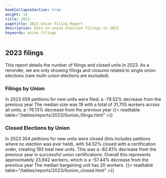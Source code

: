 ```yaml
---
bookCollapseSection: true
weight: 14
title: 2023
pagetitle: 2023 Union Filing Report
description: Data on union election filings in 2023
keywords: union filings
---
```


## 2023 filings

This report details the number of filings and closed units in 2023. As a reminder, we are only showing filings and closures related to single union elections (rare multi-union elections are excluded).

### Filings by Union
In 2023 459 petitions for new units were filed, a -78.52% decrease from the previous year The median size was 19 with a total of 31,705 workers across all units, a -76.13% decrease from the previous year
{{< readtable table="/tables/reports/2023/0union_filings.html" >}}

### Closed Elections by Union
In 2023 354 petitions for new units were closed (this includes petitions where no election was ever held), with 54.52% closed with a certification order, creating 193 total new units. This was a -82.61% decrease from the previous year in successful union certifications. Overall this represents approximately 23,942 workers, which is a -57.44% decrease from the previous year The median bargaining unit has 20 workers.
{{< readtable table="/tables/reports/2023/0union_closed.html" >}}
